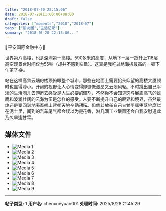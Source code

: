 ```yaml
---
title: "2018-07-20 22:15:06"
date: 2018-07-20T11:00:00+08:00
draft: false
categories: ["moments","2018","2018-07"]
tags: ["朋友圈","生活记录"]
summary: "2018-07-20 22:15:06..."
---
```


🌟平安国际金融中心🌟

世界第八高楼，也是深圳第一高楼。590多米的高度，从地下一层一跃升上116层高空观景台时间仅为55秒（却并不感到头晕）。这真是我吃过地海拔最高的一顿下午茶了😂。

站在这样高耸云端的楼顶俯瞰整个城市，那些在地面上需要抬头仰望的高楼大厦顿时也显得渺小。开阔的视野让人心情变得即慷慨激昂又云淡风轻。不时跳出自己平淡的生活圈儿去游历去感受是人生必要的调剂，不然你不会知道这与展翅高飞的雄鹰和波澜壮阔的云海为伍是怎样的感受。人要不断提升自己的眼界和境界，虽然最终还是要回到地表面朝土背朝天地辛勤耕耘。但倘若放任自己自甘平庸堕落地腐烂在泥土里，闻到的汽车尾气都会误以为是花香，淋几滴工业酸雨还会自我安慰道此乃久旱逢甘霖。

## 媒体文件

- ![Media 1](/Moments/photos/2018-07-20/201807202215060.jpg)
- ![Media 2](/Moments/photos/2018-07-20/201807202215061.jpg)
- ![Media 3](/Moments/photos/2018-07-20/201807202215062.jpg)
- ![Media 4](/Moments/photos/2018-07-20/201807202215063.jpg)
- ![Media 5](/Moments/photos/2018-07-20/201807202215064.jpg)
- ![Media 6](/Moments/photos/2018-07-20/201807202215065.jpg)
- ![Media 7](/Moments/photos/2018-07-20/201807202215066.jpg)
- ![Media 8](/Moments/photos/2018-07-20/201807202215067.jpg)
- ![Media 9](/Moments/photos/2018-07-20/201807202215068.jpg)

---

**帖子类型:** 1
**用户名:** chenxueyuan001
**处理时间:** 2025/8/28 21:45:29